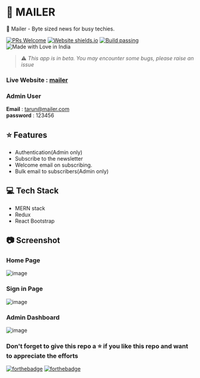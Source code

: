 # 📧 MAILER

📧 Mailer - Byte sized news for busy techies.

[![PRs Welcome](https://img.shields.io/badge/PRs-welcome-brightgreen.svg?style=flat-square)](https://github.com/tarunsinghdev/mern-ecommerce/pulls)
[![Website shields.io](https://img.shields.io/website-up-down-green-red/http/shields.io.svg)](https://shop-on-emart.herokuapp.com/)
[![Build passing](https://img.shields.io/badge/Build-Passing-brightgreen.svg?style=flat-square)](https://shop-on-emart.herokuapp.com/)&nbsp;![Made with Love in India](https://madewithlove.org.in/badge.svg)

> ⚠️ _This app is in beta. You may encounter some bugs, please raise an issue_

### Live Website : [mailer](https://mail-dose.herokuapp.com/)

### Admin User

**Email** : tarun@mailer.com <br />
**password** : 123456

## ⭐️ Features

- Authentication(Admin only)
- Subscribe to the newsletter
- Welcome email on subscribing.
- Bulk email to subscribers(Admin only)

## 💻 Tech Stack

- MERN stack
- Redux
- React Bootstrap

## 📷 Screenshot

### Home Page

![image](https://user-images.githubusercontent.com/25122604/118374141-226c0500-b5d8-11eb-9d86-597a08544174.png)

### Sign in Page

![image](https://user-images.githubusercontent.com/25122604/118374338-25b3c080-b5d9-11eb-9861-17e833cada74.png)

### Admin Dashboard

![image](https://user-images.githubusercontent.com/25122604/118374196-6959fa80-b5d8-11eb-9408-333a1e31f67e.png)

### Don't forget to give this repo a ⭐ if you like this repo and want to appreciate the efforts

[![forthebadge](https://forthebadge.com/images/badges/built-with-love.svg)](https://forthebadge.com)
[![forthebadge](https://forthebadge.com/images/badges/built-by-developers.svg)](https://forthebadge.com)
